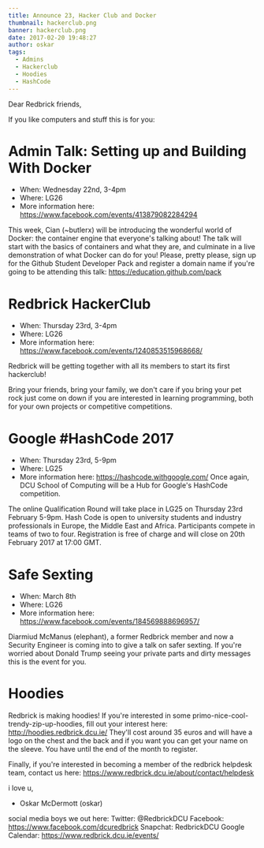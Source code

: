 ```yaml
---
title: Announce 23, Hacker Club and Docker
thumbnail: hackerclub.png
banner: hackerclub.png
date: 2017-02-20 19:48:27
author: oskar
tags:
  - Admins
  - Hackerclub
  - Hoodies
  - HashCode
---
```

Dear Redbrick friends,

If you like computers and stuff this is for you:

 <!-- more -->

# Admin Talk: Setting up and Building With Docker

 - When: Wednesday 22nd, 3-4pm
 - Where: LG26
 - More information here: https://www.facebook.com/events/413879082284294

This week, Cian (~butlerx) will be introducing the wonderful world of
Docker: the container engine that everyone's talking about! The talk will
start with the basics of containers and what they are, and culminate in a
live demonstration of what Docker can do for you!
Please, pretty please, sign up for the Github Student Developer Pack and
register a domain name if you're going to be attending this talk:
https://education.github.com/pack

# Redbrick HackerClub

 - When: Thursday 23rd, 3-4pm
 - Where: LG26
 - More information here: https://www.facebook.com/events/1240853515968668/

Redbrick will be getting together with all its members to start its first
hackerclub!

Bring your friends, bring your family, we don't care if you bring your pet
rock just come on down
if you are interested in learning programming, both for your own projects
or competitive competitions.

# Google #HashCode 2017

 - When: Thursday 23rd, 5-9pm
 - Where: LG25
 - More information here: https://hashcode.withgoogle.com/
Once again, DCU School of Computing will be a Hub for Google's HashCode
competition.

The online Qualification Round will take place in LG25 on Thursday 23rd
February 5-9pm.
Hash Code is open to university students and industry professionals in
Europe, the Middle
East and Africa. Participants compete in teams of two to four.
Registration is free of charge and will close on 20th February 2017 at
17:00 GMT.

# Safe Sexting

 - When: March 8th
 - Where: LG26
 - More information here: https://www.facebook.com/events/184569888696957/

Diarmiud McManus (elephant), a former Redbrick member and now a Security
Engineer is coming into to give a talk on safer sexting.
If you're worried about Donald Trump seeing your private parts and dirty
messages this is the event for you.

# Hoodies
Redbrick is making hoodies!
If you're interested in some primo-nice-cool-trendy-zip-up-hoodies, fill
out your interest here: http://hoodies.redbrick.dcu.ie/
They'll cost around 35 euros and will have a logo on the chest and the
back and if you want you can get your name on the sleeve.
You have until the end of the month to register.

Finally, if you're interested in becoming a member of the redbrick
helpdesk team, contact us here:
https://www.redbrick.dcu.ie/about/contact/helpdesk

i love u,
- Oskar McDermott (oskar)

social media boys we out here:
Twitter: @RedbrickDCU
Facebook: https://www.facebook.com/dcuredbrick
Snapchat: RedbrickDCU
Google Calendar: https://www.redbrick.dcu.ie/events/
